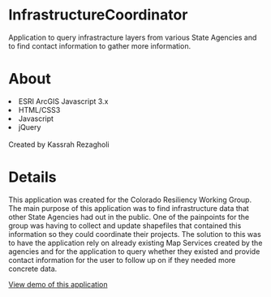 # InfrastructureCoordinator
Application to query infrastracture layers from various State Agencies and to find contact information to gather more information.
# About
<li>ESRI ArcGIS Javascript 3.x </li>
<li>HTML/CSS3</li>
<li>Javascript</li>
<li>jQuery</li>
</br>
Created by Kassrah Rezagholi

# Details
This application was created for the Colorado Resiliency Working Group.  The main purpose of this application was to find infrastructure data that other State Agencies had out in the public.
One of the painpoints for the group was having to collect and update shapefiles that contained this information so they could coordinate their projects.
The solution to this was to have the application rely on already existing Map Services created by the agencies and for the application to query whether they existed and provide
contact information for the user to follow up on if they needed more concrete data.

<a href="https://rezagis.github.io/InfrastructureCoordinator/" target="_blank">View demo of this application</a>

